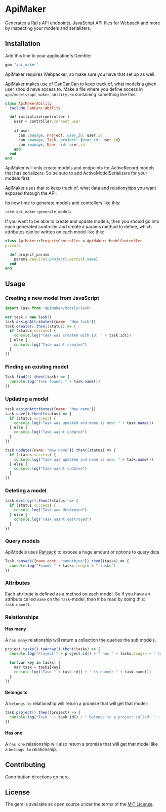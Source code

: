 # ApiMaker

Generates a Rails API endpoints, JavaScript API files for Webpack and more by inspecting your models and serializers.

## Installation
Add this line to your application's Gemfile:

```ruby
gem "api_maker"
```

ApiMaker requires Webpacker, so make sure you have that set up as well.

ApiMaker makes use of CanCanCan to keep track of, what models a given user should have access to. Make a file where you define access in `app/models/api_maker_ability.rb` containing something like this:
```ruby
class ApiMakerAbility
  include CanCan::Ability

  def initialize(controller:)
    user = controller.current_user
    
    if user
      can :manage, Project, user_id: user.id
      can :manage, Task, project: {user_id: user.id}
      can :manage, User, id: user.id
    end
  end
end
```

ApiMaker will only create models and endpoints for ActiveRecord models that has serializers. So be sure to add ActiveModelSerializers for your models first.

ApiMaker uses that to keep track of, what data and relationships you want exposed through the API.

Its now time to generate models and controllers like this:
```bash
rake api_maker:generate_models
```

If you want to be able to create and update models, then you should go into each generated controller and create a params method to define, which attributes can be written on each model like this:
```ruby
class ApiMaker::ProjectsController < ApiMaker::ModelController
private

  def project_params
    params.require(:project).permit(:name)
  end
end
```

## Usage

### Creating a new model from JavaScript

```js
import Task from "ApiMaker/Models/Task"

var task = new Task()
task.assignAttributes({name: "New task"})
task.create().then((status) => {
  if (status.success) {
    console.log("Task was created with ID: " + task.id())
  } else {
    console.log("Task wasnt created")
  }
})
```

### Finding an existing model

```js
Task.find(5).then((task) => {
  console.log("Task found: " + task.name())
})
```

### Updating a model

```js
task.assignAttributes({name: "New name"})
task.save().then((status) => {
  if (status.success) {
    console.log("Task was updated and name is now: " + task.name())
  } else {
    console.log("Task wasnt updated")
  }
})
```

```js
task.update({name: "New name"}).then((status) => {
  if (status.success) {
    console.log("Task was updated and name is now: " + task.name())
  } else {
    console.log("Task wasnt updated")
  }
})
```

### Deleting a model

```js
task.destroy().then((status) => {
  if (status.success) {
    console.log("Task was destroyed")
  } else {
    console.log("Task wasnt destroyed")
  }
})
```

### Query models

ApiModels uses [Ransack](https://github.com/activerecord-hackery/ransack) to expose a huge amount of options to query data.

```js
Task.ransack({name_cont: "something"}).then((tasks) => {
  console.log("Found: " + tasks.length + " tasks")
})
```

### Attributes

Each attribute is defined as a method on each model. So if you have an attribute called `name` on the `Task`-model, then it be read by doing this: `task.name()`.

### Relationships

#### Has many

A `has many` relationship will return a collection the queries the sub models.

```js
project.tasks().toArray().then((tasks) => {
  console.log("Project " + project.id() + " has " + tasks.length + " tasks")
  
  for(var key in tasks) {
    var task = tasks[key]
    console.log("Task " + task.id() + " is named: " + task.name())
  }
})
```

#### Belongs to

A `belongs to` relationship will return a promise that will get that model:

```js
task.project().then((project) => {
  console.log("Task " + task.id() + " belongs to a project called: " + project.name())
})
```

#### Has one

A `has one` relationship will also return a promise that will get that model like a `belongs to` relationship.

## Contributing
Contribution directions go here.

## License
The gem is available as open source under the terms of the [MIT License](https://opensource.org/licenses/MIT).
